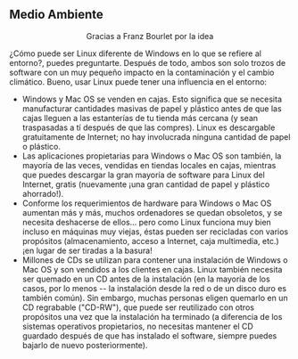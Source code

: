 <?php require("../../entete.php"); ?> <?php require("../../base.php"); ?> <?php require("../../fonctions.php"); ?>

<div id="corps">

<h2>Medio Ambiente</h2>

<p align="center">Gracias a Franz Bourlet por la idea

¿Cómo puede ser Linux diferente de Windows en lo que se refiere al entorno?, puedes preguntarte. Después de todo, ambos son solo trozos de software con un muy pequeño impacto en la contaminación y el cambio climático. Bueno, usar Linux puede tener una influencia en el entorno:

<ul>

<li>Windows y Mac OS se venden en cajas. Esto significa que se necesita manufacturar cantidades masivas de papel y plástico antes de que las cajas lleguen a las estanterías de tu tienda más cercana (y sean traspasadas a tí después de que las compres). Linux es descargable gratuitamente de Internet; no hay involucrada ninguna cantidad de papel o plástico.</li>

<li>Las aplicaciones propietarias para Windows o Mac OS son también, la mayoría de las veces, vendidas en tiendas locales en cajas, mientras que puedes descargar la gran mayoría de software para Linux del Internet, gratis (nuevamente ¡una gran cantidad de papel y plástico ahorrado!).</li>

<li>Conforme los requerimientos de hardware para Windows o Mac OS aumentan más y más, muchos ordenadores se quedan obsoletos, y se necesita deshacerse de ellos... pero como Linux funciona muy bien incluso en máquinas muy viejas, éstas pueden ser recicladas con varios propósitos (almacenamiento, acceso a Internet, caja multimedia, etc.) ¡en lugar de ser tiradas a la basura!</li>

<li>Millones de CDs se utilizan para contener una instalación de Windows o Mac OS y son vendidos a los clientes en cajas. Linux también necesita ser quemado en un CD antes de la instalación (en la mayoría de los casos, por lo menos -- la instalación desde la red o de un disco duro es también común). Sin embargo, muchas personas eligen quemarlo en un CD regrabable ("CD-RW"), que puede ser reutilizado con otros propósitos una vez que la instalación ha terminado (a diferencia de los sistemas operativos propietarios, no necesitas mantener el CD guardado después de que has instalado el software, siempre puedes bajarlo de nuevo posteriormente).</li>

</ul>

</div>


